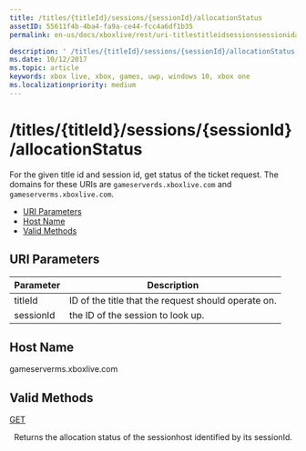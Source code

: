 ```yaml
---
title: /titles/{titleId}/sessions/{sessionId}/allocationStatus
assetID: 55611f4b-4ba4-fa9a-ce44-fcc4a6df1b35
permalink: en-us/docs/xboxlive/rest/uri-titlestitleidsessionssessionidallocationstatus.html

description: ' /titles/{titleId}/sessions/{sessionId}/allocationStatus'
ms.date: 10/12/2017
ms.topic: article
keywords: xbox live, xbox, games, uwp, windows 10, xbox one
ms.localizationpriority: medium
---
```

# /titles/{titleId}/sessions/{sessionId}/allocationStatus
For the given title id and session id, get status of the ticket request. 
The domains for these URIs are `gameserverds.xboxlive.com` and `gameserverms.xboxlive.com`.
 
  * [URI Parameters](#ID4EU)
  * [Host Name](#ID4EPB)
  * [Valid Methods](#ID4EWB)
 
<a id="ID4EU"></a>

 
## URI Parameters
 
| Parameter| Description| 
| --- | --- | 
| titleId| ID of the title that the request should operate on.| 
| sessionId| the ID of the session to look up.| 
  
<a id="ID4EPB"></a>

 
## Host Name
 
gameserverms.xboxlive.com
  
<a id="ID4EWB"></a>

 
## Valid Methods
  
[GET](uri-titlestitleidsessionssessionidallocationstatus-get.md)
 
&nbsp;&nbsp;Returns the allocation status of the sessionhost identified by its sessionId.
   